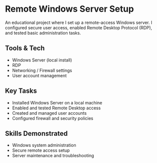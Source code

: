 # Remote Windows Server Setup

An educational project where I set up a remote-access Windows server. I configured secure user access, enabled Remote Desktop Protocol (RDP), and tested basic administration tasks.

## Tools & Tech
- Windows Server (local install)
- RDP
- Networking / Firewall settings
- User account management

## Key Tasks
- Installed Windows Server on a local machine
- Enabled and tested Remote Desktop access
- Created and managed user accounts
- Configured firewall and security policies

## Skills Demonstrated
- Windows system administration
- Secure remote access setup
- Server maintenance and troubleshooting
